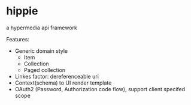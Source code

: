 hippie
======

a hypermedia api framework

Features: 

  * Generic domain style
    * Item
    * Collection
    * Paged collection
  * Linkes factor: dereferenceable uri
  * Context(schema) to UI render template
  * OAuth2 (Password, Authorization code flow), support client specifed scope
